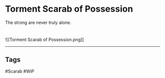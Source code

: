 # Torment Scarab of Possession
The strong are never truly alone.

#
![[Torment Scarab of Possession.png]]

---
## Tags
#Scarab
#WiP 